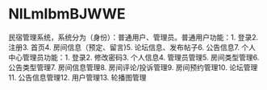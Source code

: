 # NlLmIbmBJWWE
民宿管理系统，系统分为（身份）：普通用户、管理员。普通用户功能：1. 登录2. 注册3. 首页4. 房间信息（预定、留言)5. 论坛信息、发布帖子6. 公告信息7. 个人中心管理员功能：1. 登录2. 修改密码3. 个人信息4. 管理员管理5. 房间类型管理6. 公告类型管理7. 房间信息管理8. 房间评论/投诉管理9. 房间预约管理10. 论坛管理11. 公告信息管理12. 用户管理13. 轮播图管理 
